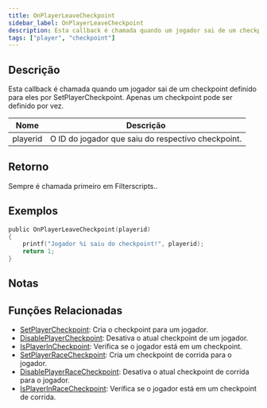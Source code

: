 ```yaml
---
title: OnPlayerLeaveCheckpoint
sidebar_label: OnPlayerLeaveCheckpoint
description: Esta callback é chamada quando um jogador sai de um checkpoint definido para eles por SetPlayerCheckpoint.
tags: ["player", "checkpoint"]
---
```


## Descrição

Esta callback é chamada quando um jogador sai de um checkpoint definido para eles por SetPlayerCheckpoint. Apenas um checkpoint pode ser definido por vez.

| Nome     | Descrição                                          |
| -------- | -------------------------------------------------- |
| playerid | O ID do jogador que saiu do respectivo checkpoint. |

## Retorno

Sempre é chamada primeiro em Filterscripts..

## Exemplos

```c
public OnPlayerLeaveCheckpoint(playerid)
{
    printf("Jogador %i saiu do checkpoint!", playerid);
    return 1;
}
```

## Notas

<TipNPCCallbacksPT />

## Funções Relacionadas

- [SetPlayerCheckpoint](../functions/SetPlayerCheckpoint): Cria o checkpoint para um jogador.
- [DisablePlayerCheckpoint](../functions/DisablePlayerCheckpoint): Desativa o atual checkpoint de um jogador.
- [IsPlayerInCheckpoint](../functions/IsPlayerInCheckpoint): Verifica se o jogador está em um checkpoint.
- [SetPlayerRaceCheckpoint](../functions/SetPlayerRaceCheckpoint): Cria um checkpoint de corrida para o jogador.
- [DisablePlayerRaceCheckpoint](../functions/DisablePlayerRaceCheckpoint): Desativa o atual checkpoint de corrida para o jogador.
- [IsPlayerInRaceCheckpoint](../functions/IsPlayerInRaceCheckpoint): Verifica se o jogador está em um checkpoint de corrida.
